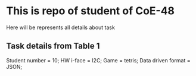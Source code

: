 # This is repo of student of CoE-48
Here will be represents all details about task

## Task details from Table 1
Student number = 10;
HW i-face = I2C;
Game = tetris;
Data driven format = JSON;
